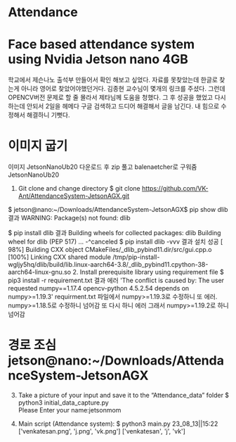 # Attendance
# Face based attendance system using Nvidia Jetson nano 4GB
학교에서 제슨나노 출석부 만들어서 확인 해보고 싶었다.
자료를 못찾았는데 한글로 찾는게 아니라 영어로 찾았어야했던거다.
김종현 교수님이 몇개의 링크를 주셨다.
그런데 OPENCV버전 문제로 할 줄 몰라서 제타님께 도움을 청했다. 
그 후 성공을 했었고 다시 하는데 안되서 2일을 헤메다 구글 검색하고 드디어 해결해서 글을 남긴다.
내 힘으로 수정해서 해결하니 기뻣다.

#  이미지 굽기
이미지 JetsonNanoUb20 다운로드 후 zip 풀고 balenaetcher로 구워줌JetsonNanoUb20
1. Git clone and change directory
$ git clone https://github.com/VK-Ant/AttendanceSystem-JetsonAGX.git

$ jetson@nano:~/Downloads/AttendanceSystem-JetsonAGX$ pip show dlib   
   결과 WARNING: Package(s) not found: dlib

$ pip install dlib 
  결과
  Building wheels for collected packages: dlib
  Building wheel for dlib (PEP 517) ... -^canceled
$ pip install dlib -vvv 
결과 설치 성공 
[ 98%] Building CXX object CMakeFiles/_dlib_pybind11.dir/src/gui.cpp.o
  [100%] Linking CXX shared module /tmp/pip-install-wgljy5hq/dlib/build/lib.linux-aarch64-3.8/_dlib_pybind11.cpython-38-aarch64-linux-gnu.so
2. Install prerequisite library using requirement file
   $ pip3 install -r requirement.txt 
     결과 에러
      'The conflict is caused by:
	The user requested numpy==1.17.4
	opencv-python 4.5.2.54 depends on numpy>=1.19.3'
     requirment.txt 파일에서  numpy>=1.19.3로 수정하니 또 에러.  
     numpy>=1.18.5로 수정하니 넘어감
     또 다시 하니 에러 그래서 numpy>=1.19.2로 하니 넘어감

  # 경로 조심 jetson@nano:~/Downloads/AttendanceSystem-JetsonAGX

  3. Take a picture of your input and save it to the “Attendance_data” folder
     $ python3 initial_data_capture.py  
       Please Enter your name:jetsonmom
     
     
5. Main script (Attendance system):
   $ python3 main.py
       23_08_13||15:22
       ['venkatesan.png', 'j.png', 'vk.png']
       ['venkatesan', 'j', 'vk']




